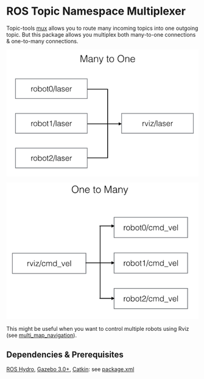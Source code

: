 ROS Topic Namespace Multiplexer
=============

Topic-tools [mux](http://wiki.ros.org/topic_tools/mux) allows you to route many incoming topics into one outgoing topic. But this package allows you multiplex both many-to-one connections & one-to-many connections.

![many to one](images/many_to_one.png)

![one to many](images/one_to_many.png)

This might be useful when you want to control multiple robots using Rviz (see [multi_map_navigation](https://github.com/MohitShridhar/multi_map_navigation)).

## Dependencies & Prerequisites
[ROS Hydro](http://wiki.ros.org/hydro), [Gazebo 3.0+](http://gazebosim.org/), 
[Catkin](http://wiki.ros.org/catkin): see [package.xml](package.xml)
